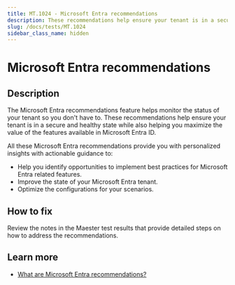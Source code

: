 ```yaml
---
title: MT.1024 - Microsoft Entra recommendations
description: These recommendations help ensure your tenant is in a secure and healthy state
slug: /docs/tests/MT.1024
sidebar_class_name: hidden
---
```


# Microsoft Entra recommendations

## Description

The Microsoft Entra recommendations feature helps monitor the status of your tenant so you don't have to. These recommendations help ensure your tenant is in a secure and healthy state while also helping you maximize the value of the features available in Microsoft Entra ID.

All these Microsoft Entra recommendations provide you with personalized insights with actionable guidance to:

- Help you identify opportunities to implement best practices for Microsoft Entra related features.
- Improve the state of your Microsoft Entra tenant.
- Optimize the configurations for your scenarios.

## How to fix

Review the notes in the Maester test results that provide detailed steps on how to address the recommendations.

## Learn more

- [What are Microsoft Entra recommendations?](https://learn.microsoft.com/en-us/entra/identity/monitoring-health/overview-recommendations)
